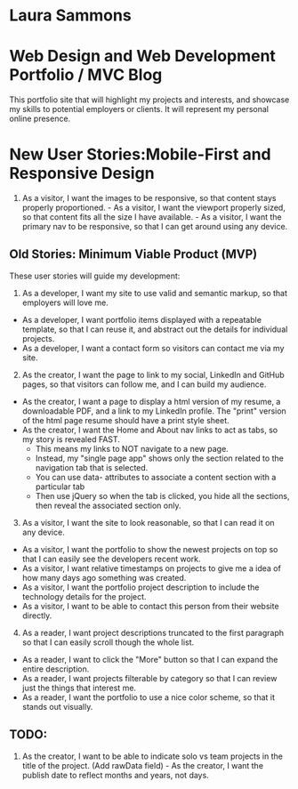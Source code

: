 # Laura Sammons
# Web Design and Web Development Portfolio / MVC Blog
This portfolio site that will highlight my projects and  interests, and showcase my skills to potential employers or clients. It will represent my personal online presence.

# New User Stories:Mobile-First and Responsive Design
  1. As a visitor, I want the images to be responsive, so that content stays properly proportioned.
    - As a visitor, I want the viewport properly sized, so that content fits all the size I have available.
    - As a visitor, I want the primary nav to be responsive, so that I can get around using any device.

## Old Stories: Minimum Viable Product (MVP)
These user stories will guide my development:
 1. As a developer, I want my site to use valid and semantic markup, so that employers will love me.
  - As a developer, I want portfolio items displayed with a repeatable template, so that I can reuse it, and abstract out the details for individual projects.
  - As a developer, I want a contact form so visitors can contact me via my site.
 2. As the creator, I want the page to link to my social, LinkedIn and GitHub pages, so that visitors can follow me, and I can build my audience.
  - As the creator, I want a page to display a html version of my resume, a downloadable PDF, and a link to my LinkedIn profile.   The "print" version of the html page resume should have a print style sheet.
  - As the creator, I want the Home and About nav links to act as tabs, so my story is revealed FAST.
    - This means my links to NOT navigate to a new page.
    - Instead, my "single page app" shows only the section related to the navigation tab that is selected.
    - You can use data- attributes to associate a content section with a particular tab
    - Then use jQuery so when the tab is clicked, you hide all the sections, then reveal the associated section only.
 3. As a visitor, I want the site to look reasonable, so that I can read it on any device.
  - As a visitor, I want the portfolio to show the newest projects on top so that I can easily see the developers recent work.
  - As a visitor, I want relative timestamps on projects to give me a idea of how many days ago something was created.
  - As a visitor, I want the portfolio project description to include the technology details for the project.
  - As a visitor, I want to be able to contact this person from their website directly.
4.  As a reader, I want project descriptions truncated to the first paragraph so that I can easily scroll though the whole list.
  - As a reader, I want to click the "More" button so that I can expand the entire description.
  - As a reader, I want projects filterable by category so that I can review just the things that interest me.
  - As a reader, I want the portfolio to use a nice color scheme, so that it stands out visually.  
                             
## TODO:
  1. As the creator, I want to be able to indicate solo vs team projects in the title of the project. (Add rawData field)
    - As the creator, I want the publish date to reflect months and years, not days.
